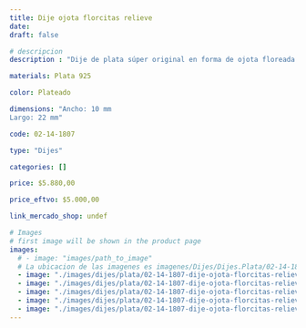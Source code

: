 ```yaml
---
title: Dije ojota florcitas relieve
date: 
draft: false

# descripcion
description : "Dije de plata súper original en forma de ojota floreada. Ideal nadadores, guardavidas o amantes de la playa, sol y relax!!!"

materials: Plata 925

color: Plateado

dimensions: "Ancho: 10 mm 
Largo: 22 mm"

code: 02-14-1807

type: "Dijes"

categories: []

price: $5.880,00

price_eftvo: $5.000,00

link_mercado_shop: undef

# Images
# first image will be shown in the product page
images:
  # - image: "images/path_to_image"
  # La ubicacion de las imagenes es imagenes/Dijes/Dijes.Plata/02-14-1807-dije-ojota-florcitas-relieve
  - image: "./images/dijes/plata/02-14-1807-dije-ojota-florcitas-relieve_a.jpg"
  - image: "./images/dijes/plata/02-14-1807-dije-ojota-florcitas-relieve_b.jpg"
  - image: "./images/dijes/plata/02-14-1807-dije-ojota-florcitas-relieve_c.jpg"
  - image: "./images/dijes/plata/02-14-1807-dije-ojota-florcitas-relieve_d.jpg"
  - image: "./images/dijes/plata/02-14-1807-dije-ojota-florcitas-relieve_e.jpg"
---
```

